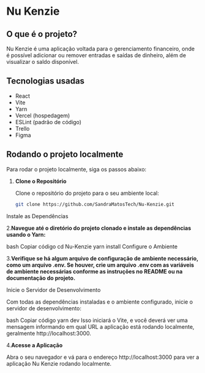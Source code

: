 # Nu Kenzie

## O que é o projeto?

Nu Kenzie é uma aplicação voltada para o gerenciamento financeiro, onde é possível adicionar ou remover entradas e saídas de dinheiro, além de visualizar o saldo disponível.

## Tecnologias usadas

- React
- Vite
- Yarn
- Vercel (hospedagem)
- ESLint (padrão de código)
- Trello
- Figma

## Rodando o projeto localmente

Para rodar o projeto localmente, siga os passos abaixo:

1. **Clone o Repositório**

   Clone o repositório do projeto para o seu ambiente local:

   ```bash
   git clone https://github.com/SandraMatosTech/Nu-Kenzie.git
Instale as Dependências

2.**Navegue até o diretório do projeto clonado e instale as dependências usando o Yarn:**

bash
Copiar código
cd Nu-Kenzie
yarn install
Configure o Ambiente

3.**Verifique se há algum arquivo de configuração de ambiente necessário, como um arquivo .env. Se houver, crie um arquivo .env com as variáveis de ambiente necessárias conforme as instruções no README ou na documentação do projeto.**

Inicie o Servidor de Desenvolvimento

Com todas as dependências instaladas e o ambiente configurado, inicie o servidor de desenvolvimento:

bash
Copiar código
yarn dev
Isso iniciará o Vite, e você deverá ver uma mensagem informando em qual URL a aplicação está rodando localmente, geralmente http://localhost:3000.

4.**Acesse a Aplicação**

Abra o seu navegador e vá para o endereço http://localhost:3000 para ver a aplicação Nu Kenzie rodando localmente.

